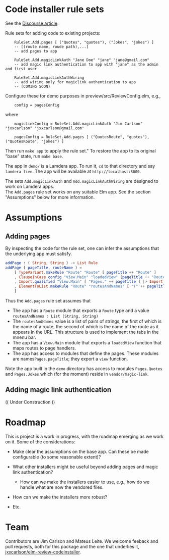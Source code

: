 # Code installer rule sets

See the [Discourse article](https://discourse.elm-lang.org/t/installing-new-features-in-old-apps/9898).

Rule sets for adding code to existing projects:

        RuleSet.Add.pages [ ("Quotes", "quotes"), ("Jokes", "jokes") ] 
        -- [(route name, roude path),...]
        -- add pages to app

        RuleSet.Add.magicLinkAuth "Jane Doe" "jane" "jane@gmail.com"
        -- add magic link authentication to app with "jane" as the admin and first user

        RuleSet.Add.magicLinkAuthWiring
        -- add wiring only for magiclink authentication to app
        -- (COMING SOON)

Configure these for demo purposes in preview/src/ReviewConfig.elm, e.g.,

        config = pagesConfig

where

        magicLinkConfig = RuleSet.Add.magicLinkAuth "Jim Carlson" "jxxcarlson" "jxxcarlson@gmail.com"

        pagesConfig = RuleSet.Add.pages [ ("QuotesRoute", "quotes"), ("QuotesRoute", "jokes") ]


Then run  `make app` to apply the rule set." To restore the app to its original "base" state, run `make base`.

The app in `demo/` is a Lamdera app.  To run it, `cd` to that directory and say `lamdera live`.  The app will be available at `http://localhost:8000`.

The sets `Add.magicLinkAuth` and `Add.magicLinkAuthWiring` are designed to work on Lamdera apps.  
The `Add.pages` rule set works on any suitable Elm app.  See the section "Assumptions" below for more information.

# Assumptions


## Adding pages

By inspecting the code for the rule set, one can infer the assumptions that the
underlying app must satisfy.  

```elm
addPage : ( String, String ) -> List Rule
addPage ( pageTitle, routeName ) =
    [ TypeVariant.makeRule "Route" "Route" [ pageTitle ++ "Route" ]
    , ClauseInCase.config "View.Main" "loadedView" (pageTitle ++ "Route") ("pageHandler model Pages." ++ pageTitle ++ ".view") |> ClauseInCase.makeRule
    , Import.qualified "View.Main" [ "Pages." ++ pageTitle ] |> Import.makeRule
    , ElementToList.makeRule "Route" "routesAndNames" [ "(" ++ pageTitle ++ "Route, \"" ++ routeName ++ "\")" ]
    ]
```

Thus the `Add.pages` rule set assumes that

- The app has a `Route` module that exports a `Route` type and a value `routesAndNames : List (String, String)` 
- The `routesAndNames` value is a list of pairs of strings, the first of which is the name of a route, 
  the second of which is the name of the route as it appears in the URL.  This structure is used 
  to implement the tabs in the mnenu bar.
- The app has a `View.Main` module that exports a `loadedView` function that maps routes to page handlers.
- The app has access to modules that define the pages.  These modules are names`Pages.pageTitle`; they export a `view` function.

Note the app built in the `demo` directory has access to modules `Pages.Quotes` and `Pages.Jokes`
which (for the moment) reside in `vendor/magic-link`.

## Adding magic link authentication

(( Under Construction ))

# Roadmap

This is project is a work in progress, with the roadmap emerging as we work on it. Some of the considerations:

- Make clear the assumptions on the base app.  Can these be made configurable (to some reasonable extent)?

- What other installers might be useful beyond adding pages and magic link authentication?

  - How can we make the installers easier to use, e.g., how do we handle what are now the vendored files.

- How can we make the installers more robust?

- Etc.

# Team

Contributors are Jim Carlson and Mateus Leite.  We welcome feeback and pull requests,
both for this package and the one that underlies it,
[jxxcarlson/elm-review-codeinstaller](https://package.elm-lang.org/packages/jxxcarlson/elm-review-codeinstaller/latest/).